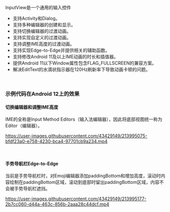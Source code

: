 InputView是一个通用的输入控件
* 支持Activity和Dialog。
* 支持多种编辑器的创建和显示。
* 支持切换编辑器的过渡动画。
* 支持实现自定义的过渡动画。
* 支持调整IME高度的过渡动画。
* 支持实现Edge-to-Edge并提供相关的辅助函数。
* 支持修改Android 11及以上IME动画的时长和插值器。
* 提供Android 11以下Window属性包含FLAG_FULLSCREEN的兼容方案。
* 解决EditText的水滴状指示器在120Hz刷新率下导致动画卡顿的问题。  

&nbsp;
### 示例代码在Android 12上的效果
#### 切换编辑器和调整IME高度
IME的全称是Input Method Editors（输入法编辑器），因此将底部视图统一称为Editor（编辑器）。

https://user-images.githubusercontent.com/43429149/213995075-bfdf23a0-e758-4230-bca4-97701cb9a234.mp4

&nbsp;
#### 手势导航栏Edge-to-Edge
当前是手势导航栏时，对Emoji编辑器添加paddingBottom和增加高度，滚动时内容绘制在paddingBottom区域，滚动到底部时留出paddingBottom区域，内容不会被手势导航栏遮挡。

https://user-images.githubusercontent.com/43429149/213995177-2b7cc060-d44a-463c-856b-2aaa28c44dcf.mp4
